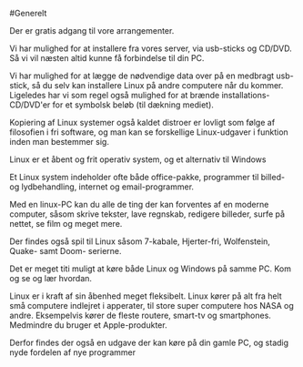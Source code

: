 #Generelt

Der er gratis adgang til vore arrangementer.

Vi har mulighed for at installere fra vores server, via usb-sticks og CD/DVD.
Så vi vil næsten altid kunne få forbindelse til din PC.

Vi har mulighed for at lægge de nødvendige data over på en medbragt usb-stick, så du selv kan installere Linux på
andre computere når du kommer.
Ligeledes har vi som regel også mulighed for at brænde installations-CD/DVD'er for et symbolsk beløb (til dækning mediet).

Kopiering af Linux systemer også kaldet distroer er lovligt som følge af filosofien i fri software,
og man kan se forskellige Linux-udgaver i funktion inden man bestemmer sig.

Linux er et åbent og frit operativ system, og et alternativ til Windows

Et Linux system indeholder ofte både office-pakke, programmer til billed- og lydbehandling, internet og email-programmer.

Med en linux-PC kan du alle de ting der kan forventes af en moderne computer, såsom skrive tekster, lave regnskab,
redigere billeder, surfe på nettet, se film og meget mere.

Der findes også spil til Linux såsom 7-kabale, Hjerter-fri, Wolfenstein, Quake- samt Doom- serierne.

Det er meget titi muligt at køre både Linux og Windows på samme PC. Kom og se og lær hvordan.

Linux er i kraft af sin åbenhed meget fleksibelt.
Linux kører på alt fra helt små computere indlejret i apperater, til store super computere hos NASA og andre.
Eksempelvis kører de fleste routere, smart-tv og smartphones. Medmindre du bruger et Apple-produkter.

Derfor findes der også en udgave der kan køre på din gamle PC, og stadig nyde fordelen af nye programmer
